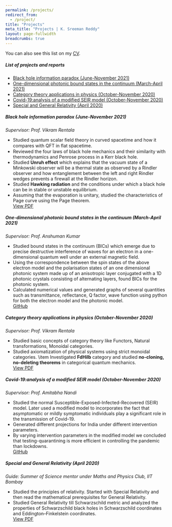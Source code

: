 ```yaml
---
permalink: /projects/
redirect_from:
  - /project/
title: "Projects"
meta_title: "Projects | K. Sreeman Reddy"
layout: page-fullwidth
breadcrumbs: true
---
```

You can also see this list on my <a class="waves-effect waves-light btn" href='/CV.pdf' target="_blank">CV</a>.

##### List of projects and reports

- [Black hole information paradox (June-November 2021)](#black-hole-information-paradox-june-november-2021)
- [One-dimensional photonic bound states in the continuum (March-April 2021)](#one-dimensional-photonic-bound-states-in-the-continuum-march-april-2021)
- [Category theory applications in physics (October-November 2020)](#category-theory-applications-in-physics-october-november-2020)
- [Covid-19:analysis of a modified SEIR model (October-November 2020)](#covid-19analysis-of-a-modified-seir-model-october-november-2020)
- [Special and General Relativity (April 2020)](#special-and-general-relativity-april-2020)

##### Black hole information paradox (June-November 2021)
*Supervisor: Prof. Vikram Rentala*
- Studied quantum scalar field theory in curved spacetime and how it compares with QFT in ﬂat spacetime.
- Reviewed the four laws of black hole mechanics and their similarity with thermodynamics and Penrose process in a Kerr black hole.
- Studied **Unruh effect** which explains that the vacuum state of a Minkowski observer will be a thermal state as observed by a Rindler observer and how entanglement between the left and right Rindler wedges prevents a firewall at the Rindler horizon.
- Studied **Hawking radiation** and the conditions under which a black hole can be in stable or unstable equilibrium.
- Assuming that the evaporation is unitary, studied the characteristics of Page curve using the Page theorem.<br>
<a href="https://github.com/IamSreeman/LaTeX/blob/master/BlackHoleInformationParadox/BlackHoleInformationParadox.pdf" class="button" target="_blank">View PDF</a><br>
##### One-dimensional photonic bound states in the continuum (March-April 2021)
*Supervisor: Prof. Anshuman Kumar*
- Studied bound states in the continuum (BICs) which emerge due to precise destructive interference of waves for an electron in a one-dimensional quantum well under an external magnetic field.
- Using the correspondence between the spin states of the above electron model and the polarisation states of an one dimensional photonic system made up of an anisotropic layer conjugated with a 1D photonic crystals consisting of alternating layers, found BICs for the photonic system.
- Calculated numerical values and generated graphs of several quantities such as transmittance, reflectance, Q factor, wave function using python for both the electron model and the photonic model.<br>
<a href="https://github.com/IamSreeman/1d-photonic-bound-states-in-the-continuum" class="button"  target="_blank">GitHub</a><br>
##### Category theory applications in physics (October-November 2020)
*Supervisor: Prof. Vikram Rentala*
- Studied basic concepts of category theory like Functors, Natural transformations, Monoidal categories.
- Studied axiomatization of physical systems using strict monoidal categories.
\item Investigated **FdHilb** category and studied **no-cloning, no-deleting theorems** in categorical quantum mechanics.<br>
<a href="https://github.com/iamsreeman/LaTeX/blob/master/CTAP/CTAP.pdf" class="button"  target="_blank">View PDF</a><br>
##### Covid-19:analysis of a modified SEIR model (October-November 2020)
*Supervisor: Prof. Amitabha Nandi*
- Studied the normal Susceptible-Exposed-Infected-Recovered (SEIR) model. Later used a modified model to incorporates the fact that asymptomatic or mildly symptomatic individuals play a significant role in the transmission of Covid-19.
- Generated different projections for India under different intervention parameters.
- By varying intervention parameters in the modified model we concluded that testing-quarantining is more efficient in controlling the pandemic than lockdowns.<br>
<a href="https://github.com/iamsreeman/Nonlinear-dynamics" class="button"  target="_blank">GitHub</a><br>
##### Special and General Relativity (April 2020)
*Guide: Summer of Science mentor under Maths and Physics Club, IIT Bombay*
- Studied the principles of relativity. Started with Special Relativity and then read the mathematical prerequisites for General Relativity.
- Studied General Relativity till Schwarzschild metric and analyzed the properties of Schwarzschild black holes in Schwarzschild coordinates
and Eddington–Finkelstein coordinates.<br>
<a href="https://github.com/IamSreeman/LaTeX/raw/master/Special%20and%20General%20Relativity/Special%20and%20General%20Relativity.pdf" class="button"  target="_blank">View PDF</a><br>